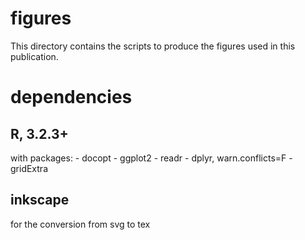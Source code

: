 # figures

This directory contains the scripts to produce the figures used in this publication.

# dependencies

## R, 3.2.3+

with packages:
    - docopt
    - ggplot2
    - readr
    - dplyr, warn.conflicts=F
    - gridExtra

## inkscape

for the conversion from svg to tex
